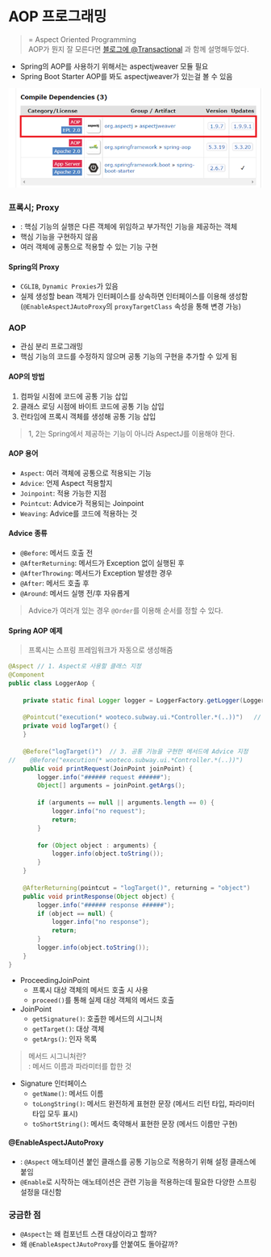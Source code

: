 # AOP 프로그래밍

> = Aspect Oriented Programming  
> AOP가 뭔지 잘 모른다면 [블로그에 @Transactional](https://yeonyeon.tistory.com/223) 과 함께 설명해두었다.

- Spring의 AOP를 사용하기 위해서는 aspectjweaver 모듈 필요
- Spring Boot Starter AOP를 봐도 aspectjweaver가 있는걸 볼 수 있음

![maven](./img/maven_compiles.png)

### 프록시; Proxy

- : 핵심 기능의 실행은 다른 객체에 위임하고 부가적인 기능을 제공하는 객체
- 핵심 기능을 구현하지 않음
- 여러 객체에 공통으로 적용할 수 있는 기능 구현

#### Spring의 Proxy
- `CGLIB`, `Dynamic Proxies`가 있음
- 실제 생성할 bean 객체가 인터페이스를 상속하면 인터페이스를 이용해 생성함  
  (`@EnableAspectJAutoProxy`의 `proxyTargetClass` 속성을 통해 변경 가능)

### AOP

- 관심 분리 프로그래밍
- 핵심 기능의 코드를 수정하지 않으며 공통 기능의 구현을 추가할 수 있게 됨

#### AOP의 방법

1. 컴파일 시점에 코드에 공통 기능 삽입
2. 클래스 로딩 시점에 바이트 코드에 공통 기능 삽입
3. 런타임에 프록시 객체를 생성해 공통 기능 삽입

> 1, 2는 Spring에서 제공하는 기능이 아니라 AspectJ를 이용해야 한다.

#### AOP 용어

- `Aspect`: 여러 객체에 공통으로 적용되는 기능
- `Advice`: 언제 Aspect 적용할지
- `Joinpoint`: 적용 가능한 지점
- `Pointcut`: Advice가 적용되는 Joinpoint
- `Weaving`: Advice를 코드에 적용하는 것

#### Advice 종류

- `@Before`: 메서드 호출 전
- `@AfterReturning`: 메서드가 Exception 없이 실행된 후
- `@AfterThrowing`: 메서드가 Exception 발생한 경우
- `@After`: 메서드 호출 후
- `@Around`: 메서드 실행 전/후 자유롭게

> Advice가 여러개 있는 경우 `@Order`를 이용해 순서를 정할 수 있다.

#### Spring AOP 예제

> 프록시는 스프링 프레임워크가 자동으로 생성해줌

```java
@Aspect // 1. Aspect로 사용할 클래스 지정
@Component
public class LoggerAop {

    private static final Logger logger = LoggerFactory.getLogger(LoggerAop.class);

    @Pointcut("execution(* wooteco.subway.ui.*Controller.*(..))")   // 2. 공통 기능을 적용할 PointCut (선택 사항)
    private void logTarget() {
    }

    @Before("logTarget()")  // 3. 공통 기능을 구현한 메서드에 Advice 지정
//    @Before("execution(* wooteco.subway.ui.*Controller.*(..))")
    public void printRequest(JoinPoint joinPoint) {
        logger.info("###### request ######");
        Object[] arguments = joinPoint.getArgs();

        if (arguments == null || arguments.length == 0) {
            logger.info("no request");
            return;
        }

        for (Object object : arguments) {
            logger.info(object.toString());
        }
    }

    @AfterReturning(pointcut = "logTarget()", returning = "object")
    public void printResponse(Object object) {
        logger.info("###### response ######");
        if (object == null) {
            logger.info("no response");
            return;
        }
        logger.info(object.toString());
    }
}
```

- ProceedingJoinPoint
  - 프록시 대상 객체의 메서드 호출 시 사용
  - `proceed()`를 통해 실제 대상 객체의 메서드 호출
- JoinPoint
  - `getSignature()`: 호출한 메서드의 시그니처
  - `getTarget()`: 대상 객체
  - `getArgs()`: 인자 목록

> 메서드 시그니처란?  
> : 메서드 이름과 파라미터를 합한 것

- Signature 인터페이스
  - `getName()`: 메서드 이름
  - `toLongString()`: 메서드 완전하게 표현한 문장 (메서드 리턴 타입, 파라미터 타입 모두 표시)
  - `toShortString()`: 메서드 축약해서 표현한 문장 (메서드 이름만 구현)

#### @EnableAspectJAutoProxy

- : `@Aspect` 애노테이션 붙인 클래스를 공통 기능으로 적용하기 위해 설정 클래스에 붙임
- `@Enable`로 시작하는 애노테이션은 관련 기능을 적용하는데 필요한 다양한 스프링 설정을 대신함

### 궁금한 점
- `@Aspect`는 왜 컴포넌트 스캔 대상이라고 할까?
- 왜 `@EnableAspectJAutoProxy`를 안붙여도 돌아갈까?